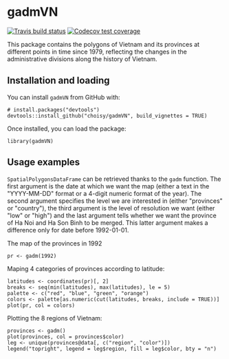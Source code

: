 # gadmVN 

[![Travis build status](https://travis-ci.org/epix-project/gadmVN.svg?branch=master)](https://travis-ci.org/epix-project/gadmVN)
[![Codecov test coverage](https://codecov.io/gh/epix-project/gadmVN/branch/master/graph/badge.svg)](https://codecov.io/gh/epix-project/gadmVN?branch=master)

This package contains the polygons of Vietnam and its provinces at different
points in time since 1979, reflecting the changes in the administrative
divisions along the history of Vietnam.

## Installation and loading

You can install `gadmVN` from GitHub with:

```{r eval = FALSE}
# install.packages("devtools")
devtools::install_github("choisy/gadmVN", build_vignettes = TRUE)
```

Once installed, you can load the package:

```{r}
library(gadmVN)
```


## Usage examples

`SpatialPolygonsDataFrame` can be retrieved thanks to the `gadm` function. The
first argument is the date at which we want the map (either a text in the
"YYYY-MM-DD" format or a 4-digit numeric format of the year). The second
argument specifies the level we are interested in (either "provinces" or
"country"), the third argument is the level of resolution we want (either "low"
or "high") and the last argument tells whether we want the province of Ha Noi
and Ha Son Binh to be merged. This latter argument makes a difference only for
date before 1992-01-01.

The map of the provinces in 1992

```{r}
pr <- gadm(1992)
```

Maping 4 categories of provinces according to latitude:

```{r}
latitudes <- coordinates(pr)[, 2]
breaks <- seq(min(latitudes), max(latitudes), le = 5)
palette <- c("red", "blue", "green", "orange")
colors <- palette[as.numeric(cut(latitudes, breaks, include = TRUE))]
plot(pr, col = colors)
```

Plotting the 8 regions of Vietnam:

```{r}
provinces <- gadm()
plot(provinces, col = provinces$color)
leg <- unique(provinces@data[, c("region", "color")])
legend("topright", legend = leg$region, fill = leg$color, bty = "n")
```

